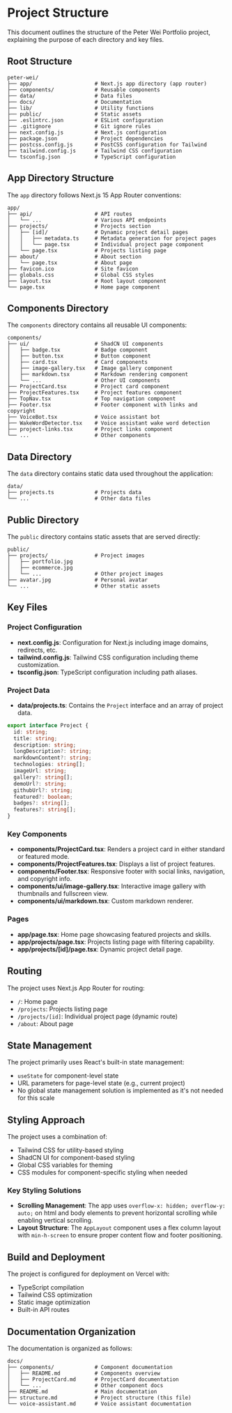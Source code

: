 # Project Structure

This document outlines the structure of the Peter Wei Portfolio project, explaining the purpose of each directory and key files.

## Root Structure

```
peter-wei/
├── app/                    # Next.js app directory (app router)
├── components/             # Reusable components
├── data/                   # Data files
├── docs/                   # Documentation
├── lib/                    # Utility functions
├── public/                 # Static assets
├── .eslintrc.json          # ESLint configuration
├── .gitignore              # Git ignore rules
├── next.config.js          # Next.js configuration
├── package.json            # Project dependencies
├── postcss.config.js       # PostCSS configuration for Tailwind
├── tailwind.config.js      # Tailwind CSS configuration
└── tsconfig.json           # TypeScript configuration
```

## App Directory Structure

The `app` directory follows Next.js 15 App Router conventions:

```
app/
├── api/                    # API routes
│   └── ...                 # Various API endpoints
├── projects/               # Projects section
│   ├── [id]/               # Dynamic project detail pages
│   │   ├── metadata.ts     # Metadata generation for project pages
│   │   └── page.tsx        # Individual project page component
│   └── page.tsx            # Projects listing page
├── about/                  # About section
│   └── page.tsx            # About page
├── favicon.ico             # Site favicon
├── globals.css             # Global CSS styles
├── layout.tsx              # Root layout component
└── page.tsx                # Home page component
```

## Components Directory

The `components` directory contains all reusable UI components:

```
components/
├── ui/                     # ShadCN UI components
│   ├── badge.tsx           # Badge component
│   ├── button.tsx          # Button component
│   ├── card.tsx            # Card components
│   ├── image-gallery.tsx   # Image gallery component
│   ├── markdown.tsx        # Markdown rendering component
│   └── ...                 # Other UI components
├── ProjectCard.tsx         # Project card component
├── ProjectFeatures.tsx     # Project features component
├── TopNav.tsx              # Top navigation component
├── Footer.tsx              # Footer component with links and copyright
├── VoiceBot.tsx            # Voice assistant bot
├── WakeWordDetector.tsx    # Voice assistant wake word detection
├── project-links.tsx       # Project links component
└── ...                     # Other components
```

## Data Directory

The `data` directory contains static data used throughout the application:

```
data/
├── projects.ts             # Projects data
└── ...                     # Other data files
```

## Public Directory

The `public` directory contains static assets that are served directly:

```
public/
├── projects/               # Project images
│   ├── portfolio.jpg
│   ├── ecommerce.jpg
│   └── ...                 # Other project images
├── avatar.jpg              # Personal avatar
└── ...                     # Other static assets
```

## Key Files

### Project Configuration

- **next.config.js**: Configuration for Next.js including image domains, redirects, etc.
- **tailwind.config.js**: Tailwind CSS configuration including theme customization.
- **tsconfig.json**: TypeScript configuration including path aliases.

### Project Data

- **data/projects.ts**: Contains the `Project` interface and an array of project data.

```typescript
export interface Project {
  id: string;
  title: string;
  description: string;
  longDescription?: string;
  markdownContent?: string;
  technologies: string[];
  imageUrl: string;
  gallery?: string[];
  demoUrl?: string;
  githubUrl?: string;
  featured?: boolean;
  badges?: string[];
  features?: string[];
}
```

### Key Components

- **components/ProjectCard.tsx**: Renders a project card in either standard or featured mode.
- **components/ProjectFeatures.tsx**: Displays a list of project features.
- **components/Footer.tsx**: Responsive footer with social links, navigation, and copyright info.
- **components/ui/image-gallery.tsx**: Interactive image gallery with thumbnails and fullscreen view.
- **components/ui/markdown.tsx**: Custom markdown renderer.

### Pages

- **app/page.tsx**: Home page showcasing featured projects and skills.
- **app/projects/page.tsx**: Projects listing page with filtering capability.
- **app/projects/[id]/page.tsx**: Dynamic project detail page.

## Routing

The project uses Next.js App Router for routing:

- `/`: Home page
- `/projects`: Projects listing page
- `/projects/[id]`: Individual project page (dynamic route)
- `/about`: About page

## State Management

The project primarily uses React's built-in state management:

- `useState` for component-level state
- URL parameters for page-level state (e.g., current project)
- No global state management solution is implemented as it's not needed for this scale

## Styling Approach

The project uses a combination of:

- Tailwind CSS for utility-based styling
- ShadCN UI for component-based styling
- Global CSS variables for theming
- CSS modules for component-specific styling when needed

### Key Styling Solutions

- **Scrolling Management**: The app uses `overflow-x: hidden; overflow-y: auto;` on html and body elements to prevent horizontal scrolling while enabling vertical scrolling.
- **Layout Structure**: The `AppLayout` component uses a flex column layout with `min-h-screen` to ensure proper content flow and footer positioning.

## Build and Deployment

The project is configured for deployment on Vercel with:

- TypeScript compilation
- Tailwind CSS optimization
- Static image optimization
- Built-in API routes

## Documentation Organization

The documentation is organized as follows:

```
docs/
├── components/             # Component documentation
│   ├── README.md           # Components overview
│   ├── ProjectCard.md      # ProjectCard documentation
│   └── ...                 # Other component docs
├── README.md               # Main documentation
├── structure.md            # Project structure (this file)
└── voice-assistant.md      # Voice assistant documentation
``` 